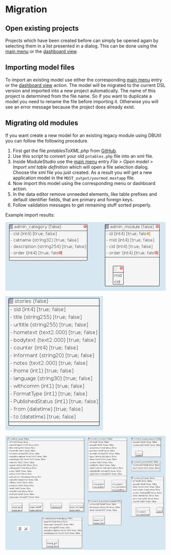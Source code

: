 # Migration

## Open existing projects

Projects which have been created before can simply be opened again by selecting them in a list presented in a dialog. This can be done using the [main menu](30-UserInterface.md#main-menu) or the [dashboard view](33-Views.md#dashboard-view). 

## Importing model files

To import an existing model use either the corresponding [main menu](30-UserInterface.md#main-menu) entry or the [dashboard view](33-Views.md#dashboard-view) action. The model will be migrated to the current DSL version and imported into a new project automatically. The name of this project is determined from the file name. So if you want to duplicate a model you need to rename the file before importing it. Otherwise you will see an error message because the project does already exist.

## Migrating old modules

If you want create a new model for an existing legacy module using DBUtil you can follow the following procedure.

1. First get the file *pntablesToXML.php* from [GitHub](https://github.com/zikula/core/blob/1.4.3/tools/pntablesToXML.php).
2. Use this script to convert your old `pntables.php` file into an xml file.
3. Inside ModuleStudio use the [main menu](30-UserInterface.md#main-menu) entry *File > Open model > Import xml table definition* which will open a file selection dialog. Choose the xml file you just created. As a result you will get a new application model in the `MOST_output/yourmod.mostapp` file.
4. Now import this model using the corresponding menu or dashboard action.
5. In the data editor remove unneeded elements, like table prefixes and default identifier fields, that are primary and foreign keys.
6. Follow validation messages to get remaining stuff sorted properly.

Example import results:

![Admin module](images/import_admin.png "Admin module")

![News module](images/import_news.png "News module")

![Content module](images/import_content.png "Content module")
